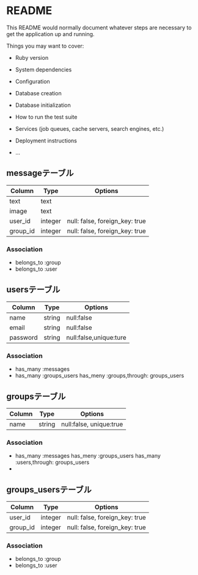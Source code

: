 # README

This README would normally document whatever steps are necessary to get the
application up and running.

Things you may want to cover:

* Ruby version

* System dependencies

* Configuration

* Database creation

* Database initialization

* How to run the test suite

* Services (job queues, cache servers, search engines, etc.)

* Deployment instructions

* ...

## messageテーブル

|Column|Type|Options|
|------|----|-------|
|text|text|
|image|text|
|user_id|integer|null: false, foreign_key: true|
|group_id|integer|null: false, foreign_key: true|

### Association
- belongs_to :group
- belongs_to :user


## usersテーブル

|Column|Type|Options|
|------|----|-------|
|name|string|null:false|
|email|string|null:false|
|password|string|null:false,unique:ture|

### Association
- has_many :messages
- has_many :groups_users
  has_meny :groups,through: groups_users


## groupsテーブル

|Column|Type|Options|
|------|----|-------|
|name|string|null:false, unique:true|

### Association
- has_many :messages
  has_meny :groups_users
  has_many :users,through: groups_users
- 


## groups_usersテーブル

|Column|Type|Options|
|------|----|-------|
|user_id|integer|null: false, foreign_key: true|
|group_id|integer|null: false, foreign_key: true|

### Association
- belongs_to :group
- belongs_to :user